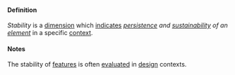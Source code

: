 #### Definition

*Stability* is a [dimension](https://github.com/gcassel/Modular-Organizing-Terminology/blob/master/terms/dimension.md) which [indicates](https://github.com/gcassel/Modular-Organizing-Terminology/blob/master/terms/indicate.md) *[persistence](https://github.com/gcassel/Modular-Organizing-Terminology/blob/master/terms/endure.md) and [sustainability](https://github.com/gcassel/Modular-Organizing-Terminology/blob/master/terms/sustain.md) of an [element](https://github.com/gcassel/Modular-Organizing-Terminology/blob/master/terms/element.md)* in a specific [context](https://github.com/gcassel/Modular-Organizing-Terminology/blob/master/terms/context.md).

#### Notes
The stability of [features](https://github.com/gcassel/Modular-Organizing-Terminology/blob/master/terms/feature.md) is often [evaluated](https://github.com/gcassel/Modular-Organizing-Terminology/blob/master/terms/evaluate.md) in [design](https://github.com/gcassel/Modular-Organizing-Terminology/blob/master/terms/design.md) contexts.

